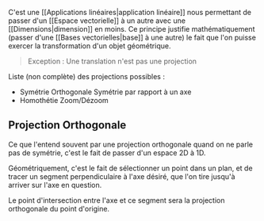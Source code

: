 C'est une [[Applications linéaires|application linéaire]] nous permettant de passer d'un [[Espace vectorielle]] à un autre avec une [[Dimensions|dimension]] en moins.
Ce principe justifie mathématiquement (passer d'une [[Bases vectorielles|base]] à une autre) le fait que l'on puisse exercer la transformation d'un objet géométrique.

> Exception : Une translation n'est pas une projection

Liste (non complète) des projections possibles :
- Symétrie Orthogonale
	Symétrie par rapport à un axe
- Homothétie
	Zoom/Dézoom
## Projection Orthogonale
Ce que l'entend souvent par une projection orthogonale quand on ne parle pas de symétrie, c'est le fait de passer d'un espace 2D à 1D.

Géométriquement, c'est le fait de sélectionner un point dans un plan, et de tracer un segment perpendiculaire à l'axe désiré, que l'on tire jusqu'à arriver sur l'axe en question.

Le point d'intersection entre l'axe et ce segment sera la projection orthogonale du point d'origine.
